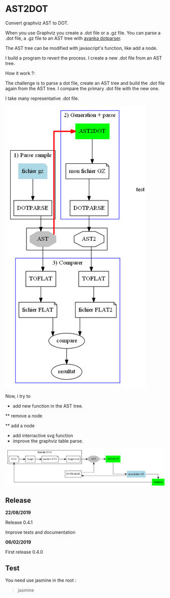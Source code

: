 # AST2DOT
Convert graphviz AST to DOT.

When you use Graphviz you create a .dot file or a .gz file.
You can parse a .dot file, a .gz file to an AST tree with 
[avanka dotparser](https://github.com/anvaka/dotparser).

The AST tree can be modified with javascript's function, like add a node.

I build a program to revert the process.
I create a new .dot file from an AST tree.

How it work ?:

The challenge is to parse a dot file, create an AST tree and build the .dot file again from the AST tree.
I compare the primary .dot file with the new one.

I take many representative .dot file.


![Process of test](./documentation/description3.png)


Now, i try to 
* add new function in the AST tree.

** remove a node

** add a node

* add interractive svg function
* improve the graphviz table parse.

![The road](./documentation/Chaine.png)

Release
-----------------

**22/08/2019**

Release 0.4.1

Improve tests and documentation

**06/02/2019**

First release 0.4.0

Test
-----------------
You need use jasmine
in the root :
>jasmine
